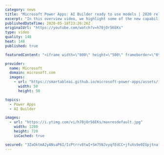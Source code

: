 ```yaml
---
category: news
title: "Microsoft Power Apps: AI Builder ready to use models | 2020 release wave 1 overview"
excerpt: "In this overview video, we highlight some of the new capabilities included in the latest update to Microsoft Power Apps, AI Builder ready to use models.     Here are the capabilities covered:   • Entity extraction helps you by identifying and extracting people, dates, places, locations, etc. from text"
publishedDateTime: 2020-05-18T23:26:26Z
originalUrl: "https://youtube.com/watch?v=h70jOr56EKs"
type: video
quality: 148
heat: 148
published: true

featuredContent: "<iframe width=\"800\" height=\"500\" frameborder=\"0\" src=\"https://www.youtube.com/embed/h70jOr56EKs\" allow=\"accelerometer; autoplay; encrypted-media; gyroscope; picture-in-picture\" allowfullscreen></iframe>"

provider:
  name: Microsoft
  domain: microsoft.com
  images:
    - url: "https://smartableai.github.io/microsoft-power-apps/assets/images/organizations/microsoft.com-50x50.jpg"
      width: 50
      height: 50

topics:
  - Power Apps
  - AI Builder

images:
  - url: "https://i.ytimg.com/vi/h70jOr56EKs/maxresdefault.jpg"
    width: 1280
    height: 720
    isCached: true

secured: "3ZaOktmA2yANsaP6I/IcPtrrv8twI+Sm75NJvyqfEdCC+jfuXs9e0IGpjtnafV9P/PQRSNdLq3t5MAYg/9/Nu3pnq+G42LgG7BQZRqdWvNNq0Iw0IKUgSkGr2br+/mfJjUBl9Slt/dde1YLgpLazArGc5AgKss105Z+5zvnJbTF3emP8XCU1b+ofLExkS59DRZ7BUSJ9274d0JZOj5LyIhd5XzG1LyCRFfAP7kHjyYtPy/C4h8ljWZUy9Ij6itHcu3WLKyIhSPqxHTY2EXqu0zdpnHdVVHk7A05mC8dfrlue5DS6rNk9nA7Rsooo4tuzo/H4lO8VDfOLy2pTPKerOAbGYnDo6WyNeYLJ5DC1+PgnYvclkOBO6wbjs4xZ2goZWWy/OpLYvR/2nO1z6R72s9yqe7tHS51tZWwxuM/OPGHxWM+yDjUbhrvHbnuj25Jo;v+fOynmXf1oGaIBUk6NSyA=="
---
```


